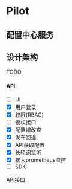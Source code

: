 # Pilot

## 配置中心服务

## 设计架构

TODO

#### API


- [ ] UI
- [x] 用户登录
- [x] 权限(RBAC)
- [ ] 授权接口
- [x] 配置增改查
- [x] 发布回退
- [x] API获取配置
- [x] 长轮询监听
- [x] 接入prometheus监控
- [ ] SDK

[API接口](https://www.apifox.cn/apidoc/shared-1f61bd34-1153-43ff-8f26-689388d384ba)